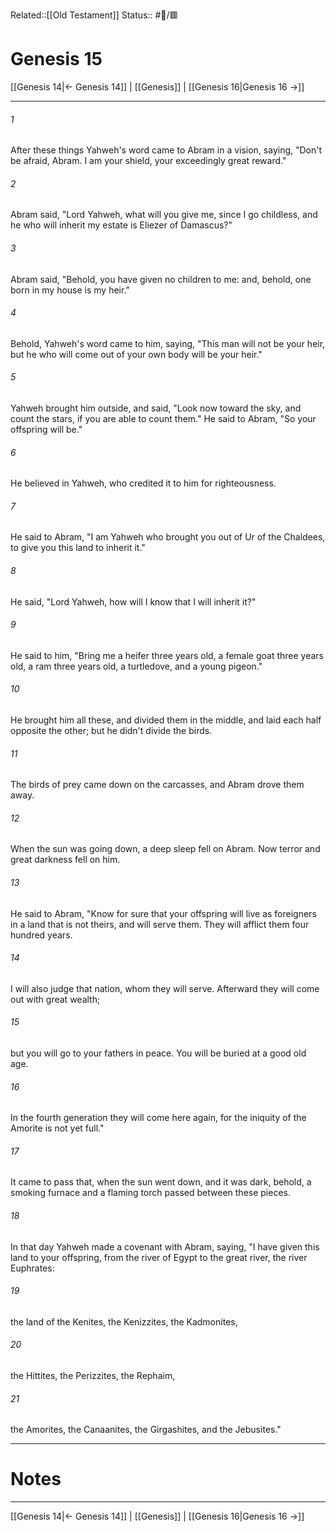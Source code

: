 Related::[[Old Testament]]
Status:: #📖/🟥
# Genesis 15

[[Genesis 14|← Genesis 14]] | [[Genesis]] | [[Genesis 16|Genesis 16 →]]
***



###### 1 
After these things Yahweh's word came to Abram in a vision, saying, "Don't be afraid, Abram. I am your shield, your exceedingly great reward." 

###### 2 
Abram said, "Lord Yahweh, what will you give me, since I go childless, and he who will inherit my estate is Eliezer of Damascus?" 

###### 3 
Abram said, "Behold, you have given no children to me: and, behold, one born in my house is my heir." 

###### 4 
Behold, Yahweh's word came to him, saying, "This man will not be your heir, but he who will come out of your own body will be your heir." 

###### 5 
Yahweh brought him outside, and said, "Look now toward the sky, and count the stars, if you are able to count them." He said to Abram, "So your offspring will be." 

###### 6 
He believed in Yahweh, who credited it to him for righteousness. 

###### 7 
He said to Abram, "I am Yahweh who brought you out of Ur of the Chaldees, to give you this land to inherit it." 

###### 8 
He said, "Lord Yahweh, how will I know that I will inherit it?" 

###### 9 
He said to him, "Bring me a heifer three years old, a female goat three years old, a ram three years old, a turtledove, and a young pigeon." 

###### 10 
He brought him all these, and divided them in the middle, and laid each half opposite the other; but he didn't divide the birds. 

###### 11 
The birds of prey came down on the carcasses, and Abram drove them away. 

###### 12 
When the sun was going down, a deep sleep fell on Abram. Now terror and great darkness fell on him. 

###### 13 
He said to Abram, "Know for sure that your offspring will live as foreigners in a land that is not theirs, and will serve them. They will afflict them four hundred years. 

###### 14 
I will also judge that nation, whom they will serve. Afterward they will come out with great wealth; 

###### 15 
but you will go to your fathers in peace. You will be buried at a good old age. 

###### 16 
In the fourth generation they will come here again, for the iniquity of the Amorite is not yet full." 

###### 17 
It came to pass that, when the sun went down, and it was dark, behold, a smoking furnace and a flaming torch passed between these pieces. 

###### 18 
In that day Yahweh made a covenant with Abram, saying, "I have given this land to your offspring, from the river of Egypt to the great river, the river Euphrates: 

###### 19 
the land of the Kenites, the Kenizzites, the Kadmonites, 

###### 20 
the Hittites, the Perizzites, the Rephaim, 

###### 21 
the Amorites, the Canaanites, the Girgashites, and the Jebusites."

---
# Notes


***
[[Genesis 14|← Genesis 14]] | [[Genesis]] | [[Genesis 16|Genesis 16 →]]
